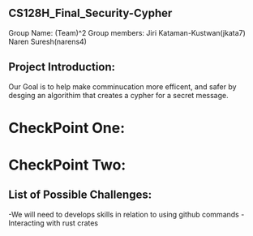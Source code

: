 ## CS128H_Final_Security-Cypher

Group Name: (Team)^2
Group members: 
Jiri Kataman-Kustwan(jkata7)  
Naren Suresh(narens4)

## Project Introduction:

Our Goal is to help make comminucation more efficent, and safer by desging an algorithim that creates a cypher for a secret message. 


# CheckPoint One:

# CheckPoint Two:

## List of Possible Challenges:
-We will need to develops skills in relation to using github commands
-Interacting with rust crates
